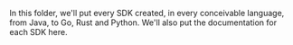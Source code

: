 In this folder, we'll put every SDK created, in every conceivable language, from Java, to Go, Rust and Python. We'll also put the documentation for each SDK here.

